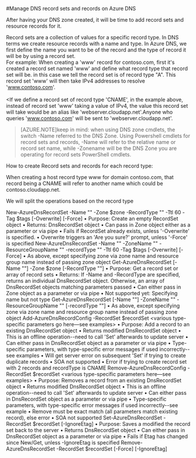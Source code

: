 <properties 
   pageTitle="Manage DNS record sets and records on Azure DNS" 
   description="Manage DNS record sets and records on Azure DNS" 
   services="virtual-network" 
   documentationCenter="dev-center-name" 
   authors="joaoma" 
   manager="Adinah" 
   editor=""/>

<tags
   ms.service="virtual-network"
   ms.devlang="na"
   ms.topic="article"
   ms.tgt_pltfrm="na"
   ms.workload="infrastructure-services" 
   ms.date="04/27/2015"
   ms.author="joaoma"/>


#Manage DNS record sets and records on Azure DNS

After having your DNS zone created, it will be time to add record sets and resource records for it.

Record sets are a collection of values for a specific record type. In DNS terms we create resource records with a name and type. In Azure DNS, we first define the name you want to be of the record and the type of record it will be by using a record set.
<BR>
For example: When creating a 'www' record for contoso.com, first it's created a record set named 'www' and define what record type that record set will be. in this case we tell the record set is of record type "A". This record set 'www' will then take IPv4 addresses to resolve 'www.contoso.com'. 
<BR>
<BR>
<If we define a record set of record type 'CNAME', in the example above, instead of record set 'www' taking a value of IPv4, the value this record set will take would be an alias like 'webserver.cloudapp.net'.Anyone who queries 'www.contoso.com' will be sent to 'webserver.cloudapp.net'.

>[AZURE.NOTE]keep in mind: when using DNS zone cmdlets, the switch -Name referred to the DNS Zone. Using Powershell cmdlets for record sets and records, -Name will refer to the relative name or record set name, while -Zonename will be the DNS Zone you are operating for record sets PowerShell cmdlets.


How to create Record sets and records for each record type:

When creating a host record type www for domain contoso.com, that record being a CNAME will refer to another name which could be contoso.cloudapp.net. 


We will split the operations based on the record type 



New-AzureDnsRecordSet -Name "<relativeName>" -Zone $zone -RecordType "<type>" -Ttl 60 -Tag $tags [-Overwrite] [-Force]
•	Purpose: Create an empty RecordSet object
•	Returns: DnsRecordSet object
•	Can pass in Zone object either as a parameter or via pipe
•	Fails if RecordSet already exists, unless '-Overwrite' is specified.
•	Overwrite triggers an 'Are you sure?' prompt, unless '-Force' is specified
New-AzureDnsRecordSet -Name "<relativeName>" -ZoneName "<zoneName>" -ResourceGroupName "<resourceGroupName>" -recordType "<type>" -Ttl 60 -Tag $tags [-Overwrite] [-Force]
•	As above, except specifying zone via zone name and resource group name instead of passing zone object
Get-AzureDnsRecordSet [-Name "<relativeName>"] -Zone $zone [-RecordType "<type>"]
•	Purpose: Get a record set or array of record sets
•	Returns: If -Name and -RecordType are specified, returns an individual DnsRecordSet object.  Otherwise, an array of DnsRecordSet objects matching parameters passed
•	Can either pass in Zone object as a parameter or via pipe
•	Not supported yet: Specifying name but not type
Get-AzureDnsRecordSet [-Name "<relativeName>"] -ZoneName "<zoneName>" -ResourceGroupName "<resourceGroupName>" [-recordType "<type>"]
•	As above, except specifying zone via zone name and resource group name instead of passing zone object
Add-AzureDnsRecordConfig -RecordSet $recordSet <various type-specific parameters go here—see examples>
•	Purpose: Add a record to an existing DnsRecordSet object
•	Returns modified DnsRecordSet object
•	This is an offline operation--need to call 'Set' afterwards to update server
•	Can either pass in DnsRecordSet object as a parameter or via pipe
•	Type-specific parameters, with type-specific error messages if used incorrectly--see examples
•	Will get server error on subsequent 'Set' if trying to create duplicate records
•	SOA not supported
•	Error if trying to create record set with 2 records and recordType is CNAME
Remove-AzureDnsRecordConfig -RecordSet $recordSet <various type-specific parameters here—see examples>
•	Purpose: Removes a record from an existing DnsRecordSet object
•	Returns modified DnsRecordSet object
•	This is an offline operation--need to call 'Set' afterwards to update server
•	Can either pass in DnsRecordSet object as a parameter or via pipe
•	Type-specific parameters, with type-specific error messages if used incorrectly--see example
•	Remove must be exact match (all parameters match existing record), else error
•	SOA not supported
Set-AzureDnsRecordSet -RecordSet $recordSet [-IgnoreEtag]
•	Purpose: Saves a modified the record set back to the server
•	Returns DnsRecordSet object
•	Can either pass in DnsRecordSet object as a parameter or via pipe
•	Fails if Etag has changed since New/Get, unless -IgnoreEtag is specified
Remove-AzureDnsRecordSet -RecordSet $recordSet [-Force] [-IgnoreEtag]
